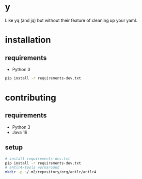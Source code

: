# y

Like yq (and jq) but without their feature of cleaning up your yaml.

# installation

## requirements

- Python 3

```bash
pip install -r requirements-dev.txt
```

# contributing

## requirements

- Python 3
- Java 19

## setup

```bash
# install requirements-dev.txt
pip install -r requirements-dev.txt
# antlr4-tools workaround
mkdir -p ~/.m2/repository/org/antlr/antlr4
```
